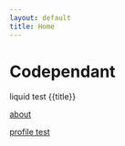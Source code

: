 ```yaml
---
layout: default
title: Home
---
```


# Codependant

liquid test {{title}}

[about](/about)

[profile test](/adamkowalczyk)
